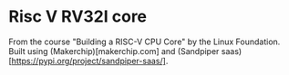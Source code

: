 # Risc V RV32I core

From the course "Building a RISC-V CPU Core" by the Linux Foundation. Built using (Makerchip)[makerchip.com] and (Sandpiper saas)[https://pypi.org/project/sandpiper-saas/].
